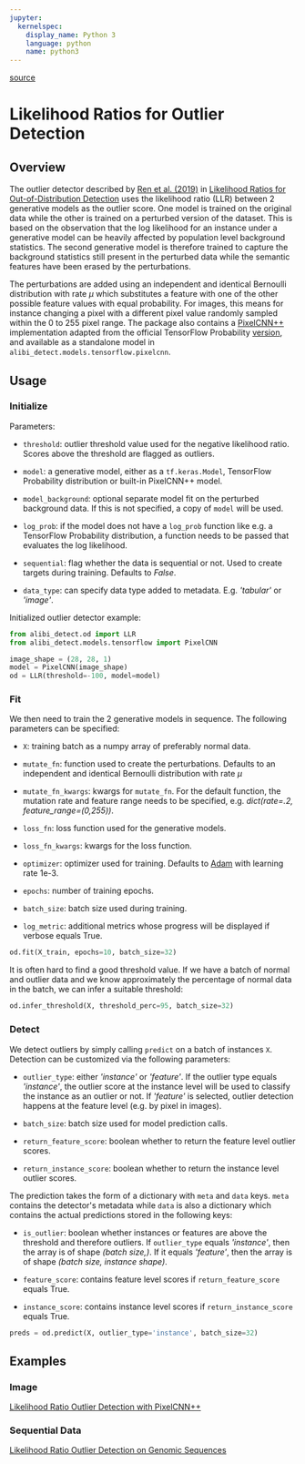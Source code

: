 ```yaml
---
jupyter:
  kernelspec:
    display_name: Python 3
    language: python
    name: python3
---
```


[source](../../api/alibi_detect.od.llr.rst)

# Likelihood Ratios for Outlier Detection

## Overview

The outlier detector described by [Ren et al. (2019)](https://arxiv.org/abs/1906.02845) in [Likelihood Ratios for Out-of-Distribution Detection](https://arxiv.org/abs/1906.02845) uses the likelihood ratio (LLR) between 2 generative models as the outlier score. One model is trained on the original data while the other is trained on a perturbed version of the dataset. This is based on the observation that the log likelihood for an instance under a generative model can be heavily affected by population level background statistics. The second generative model is therefore trained to capture the background statistics still present in the perturbed data while the semantic features have been erased by the perturbations.

The perturbations are added using an independent and identical Bernoulli distribution with rate $\mu$ which substitutes a feature with one of the other possible feature values with equal probability. For images, this means for instance changing a pixel with a different pixel value randomly sampled within the $0$ to $255$ pixel range. The package also contains a [PixelCNN++](https://arxiv.org/abs/1701.05517) implementation adapted from the official TensorFlow Probability [version](https://www.tensorflow.org/probability/api_docs/python/tfp/distributions/PixelCNN), and available as a standalone model in `alibi_detect.models.tensorflow.pixelcnn`.

## Usage

### Initialize

Parameters:

* `threshold`: outlier threshold value used for the negative likelihood ratio. Scores above the threshold are flagged as outliers.

* `model`: a generative model, either as a `tf.keras.Model`, TensorFlow Probability distribution or built-in PixelCNN++ model.

* `model_background`: optional separate model fit on the perturbed background data. If this is not specified, a copy of `model` will be used.

* `log_prob`: if the model does not have a `log_prob` function like e.g. a TensorFlow Probability distribution, a function needs to be passed that evaluates the log likelihood.

* `sequential`: flag whether the data is sequential or not. Used to create targets during training. Defaults to *False*.

* `data_type`: can specify data type added to metadata. E.g. *'tabular'* or *'image'*.

Initialized outlier detector example:

```python
from alibi_detect.od import LLR
from alibi_detect.models.tensorflow import PixelCNN

image_shape = (28, 28, 1)
model = PixelCNN(image_shape)
od = LLR(threshold=-100, model=model)
```

### Fit

We then need to train the 2 generative models in sequence. The following parameters can be specified:

* `X`: training batch as a numpy array of preferably normal data.

* `mutate_fn`: function used to create the perturbations. Defaults to an independent and identical Bernoulli distribution with rate $\mu$ 

* `mutate_fn_kwargs`: kwargs for `mutate_fn`. For the default function, the mutation rate and feature range needs to be specified, e.g. *dict(rate=.2, feature_range=(0,255))*.

* `loss_fn`: loss function used for the generative models.

* `loss_fn_kwargs`: kwargs for the loss function.

* `optimizer`: optimizer used for training. Defaults to [Adam](https://arxiv.org/abs/1412.6980) with learning rate 1e-3.

* `epochs`: number of training epochs.

* `batch_size`: batch size used during training.

* `log_metric`: additional metrics whose progress will be displayed if verbose equals True.

```python
od.fit(X_train, epochs=10, batch_size=32)
```

It is often hard to find a good threshold value. If we have a batch of normal and outlier data and we know approximately the percentage of normal data in the batch, we can infer a suitable threshold:

```python
od.infer_threshold(X, threshold_perc=95, batch_size=32)
```

### Detect

We detect outliers by simply calling `predict` on a batch of instances `X`. Detection can be customized via the following parameters:

* `outlier_type`: either *'instance'* or *'feature'*. If the outlier type equals *'instance'*, the outlier score at the instance level will be used to classify the instance as an outlier or not. If *'feature'* is selected, outlier detection happens at the feature level (e.g. by pixel in images).

* `batch_size`: batch size used for model prediction calls.

* `return_feature_score`: boolean whether to return the feature level outlier scores.

* `return_instance_score`: boolean whether to return the instance level outlier scores.

The prediction takes the form of a dictionary with `meta` and `data` keys. `meta` contains the detector's metadata while `data` is also a dictionary which contains the actual predictions stored in the following keys:

* `is_outlier`: boolean whether instances or features are above the threshold and therefore outliers. If `outlier_type` equals *'instance'*, then the array is of shape *(batch size,)*. If it equals *'feature'*, then the array is of shape *(batch size, instance shape)*.

* `feature_score`: contains feature level scores if `return_feature_score` equals True.

* `instance_score`: contains instance level scores if `return_instance_score` equals True.


```python
preds = od.predict(X, outlier_type='instance', batch_size=32)
```

## Examples

### Image

[Likelihood Ratio Outlier Detection with PixelCNN++](../../examples/od_llr_mnist.ipynb)

### Sequential Data

[Likelihood Ratio Outlier Detection on Genomic Sequences](../../examples/od_llr_genome.ipynb)

